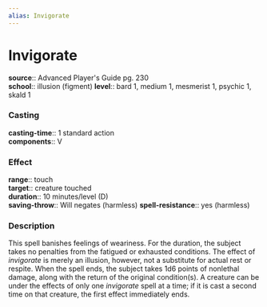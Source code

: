 ```yaml
---
alias: Invigorate
---
```


# Invigorate 

**source**:: Advanced Player's Guide pg. 230  
**school**:: illusion (figment)
**level**:: bard 1, medium 1, mesmerist 1, psychic 1, skald 1

### Casting 

**casting-time**:: 1 standard action  
**components**:: V

### Effect 

**range**:: touch  
**target**:: creature touched  
**duration**:: 10 minutes/level (D)  
**saving-throw**:: Will negates (harmless)
**spell-resistance**:: yes (harmless)

### Description 

This spell banishes feelings of weariness. For the duration, the subject takes no penalties from the fatigued or exhausted conditions. The effect of *invigorate* is merely an illusion, however, not a substitute for actual rest or respite. When the spell ends, the subject takes 1d6 points of nonlethal damage, along with the return of the original condition(s). A creature can be under the effects of only one *invigorate* spell at a time; if it is cast a second time on that creature, the first effect immediately ends.

